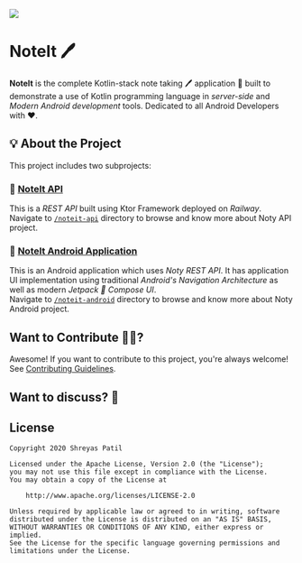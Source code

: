 ![](art/GitHubPreview.png)

# NoteIt 🖊️ 


**NoteIt** is the complete Kotlin-stack note taking 🖊️ application 📱 built to demonstrate a use of Kotlin programming language in *server-side* and *Modern Android development* tools. Dedicated to all Android Developers with ❤️. 
<!--
***You can Install and test latest NoteIt Android app from below 👇***

 [![Noty Simple App](https://img.shields.io/github/v/release/patilshreyas/notykt?color=7885FF&label=Simple%20App&logo=android&style=for-the-badge)](https://github.com/patilshreyas/notykt/releases/latest/download/noty-android-simple.apk)
[![Noty Compose App](https://img.shields.io/github/v/release/patilshreyas/notykt?color=7885FF&label=Compose%20App&logo=android&style=for-the-badge)](https://github.com/patilshreyas/notykt/releases/latest/download/noty-android-compose.apk) -->


## 💡 About the Project

This project includes two subprojects:

### 🔹 [NoteIt API](/noteit-api)

This is a *REST API* built using Ktor Framework deployed on *Railway*.  
Navigate to [`/noteit-api`](/noteit-api) directory to browse and know more about Noty API project.

### 🔹 [NoteIt Android Application](/noteit-android)

This is an Android application which uses *Noty REST API*. It has application UI implementation using traditional *Android's Navigation Architecture* as well as modern *Jetpack 🚀 Compose UI*.  
Navigate to [`/noteit-android`](/noteit-android) directory to browse and know more about Noty Android project.

## Want to Contribute 🙋‍♂️?

Awesome! If you want to contribute to this project, you're always welcome! See [Contributing Guidelines](CONTRIBUTING.md). 

## Want to discuss? 💬

<!-- Have any questions, doubts or want to present your opinions, views? You're always welcome. You can [start discussions](https://github.com/PatilShreyas/NotyKT/discussions). -->

<!-- ## Contributors

See our rockstar contributors :smile:

[![NotyKT Contributors](https://contrib.rocks/image?repo=PatilShreyas/NotyKT)](https://github.com/PatilShreyas/NotyKT/graphs/contributors)

_The beautiful UI of the application has been designed and developed by [Spikey Sanju](https://github.com/Spikeysanju)_ -->

## License

```
Copyright 2020 Shreyas Patil

Licensed under the Apache License, Version 2.0 (the "License");
you may not use this file except in compliance with the License.
You may obtain a copy of the License at

    http://www.apache.org/licenses/LICENSE-2.0

Unless required by applicable law or agreed to in writing, software
distributed under the License is distributed on an "AS IS" BASIS,
WITHOUT WARRANTIES OR CONDITIONS OF ANY KIND, either express or implied.
See the License for the specific language governing permissions and
limitations under the License.
```
